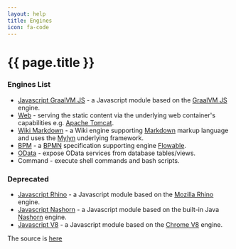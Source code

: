 ```yaml
---
layout: help
title: Engines
icon: fa-code
---
```


{{ page.title }}
===

### Engines List

- [Javascript GraalVM JS](https://github.com/eclipse/dirigible/tree/master/modules/engines/engine-javascript-graalvm) - a Javascript module based on the [GraalVM JS](https://www.graalvm.org/reference-manual/js/) engine.
- [Web](https://github.com/eclipse/dirigible/tree/master/modules/engines/engine-web) - serving the static content via the underlying web container's capabilities e.g. [Apache Tomcat](http://tomcat.apache.org/).
- [Wiki Markdown](https://github.com/eclipse/dirigible/tree/master/modules/engines/engine-wiki) - a Wiki engine supporting [Markdown](https://daringfireball.net/projects/markdown/syntax) markup language and uses the [Mylyn](https://wiki.eclipse.org/Mylyn/WikiText) underlying framework.
- [BPM](https://github.com/eclipse/dirigible/tree/master/modules/bpm/bpm-flowable) - a [BPMN](http://www.omg.org/bpmn/) specification supporting engine [Flowable](https://www.flowable.org/).
- [OData](https://olingo.apache.org/) - expose OData services from database tables/views.
- Command - execute shell commands and bash scripts.

### Deprecated

- [Javascript Rhino](https://github.com/eclipse/dirigible/tree/master/modules/engines/engine-javascript-rhino) - a Javascript module based on the [Mozilla Rhino](https://developer.mozilla.org/en-US/docs/Mozilla/Projects/Rhino) engine.
- [Javascript Nashorn](https://github.com/eclipse/dirigible/tree/master/modules/engines/engine-javascript-nashorn) - a Javascript module based on the built-in Java [Nashorn](http://www.oracle.com/technetwork/articles/java/jf14-nashorn-2126515.html) engine.
- [Javascript V8](https://github.com/eclipse/dirigible/tree/master/modules/engines/engine-javascript-v8) - a Javascript module based on the [Chrome V8](https://developers.google.com/v8/) engine.

The source is [here](https://github.com/eclipse/dirigible/wiki/engines-v3-list)